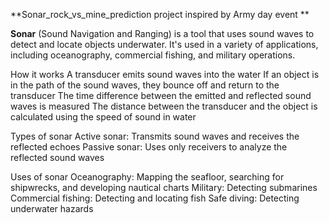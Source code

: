 **Sonar_rock_vs_mine_prediction project inspired by Army day event
**

**Sonar** (Sound Navigation and Ranging) is a tool that uses sound waves to detect and locate objects underwater. It's used in a variety of applications, including oceanography, commercial fishing, and military operations. 

How it works
A transducer emits sound waves into the water 
If an object is in the path of the sound waves, they bounce off and return to the transducer 
The time difference between the emitted and reflected sound waves is measured 
The distance between the transducer and the object is calculated using the speed of sound in water 


Types of sonar 
Active sonar: Transmits sound waves and receives the reflected echoes
Passive sonar: Uses only receivers to analyze the reflected sound waves


Uses of sonar 
Oceanography: Mapping the seafloor, searching for shipwrecks, and developing nautical charts
Military: Detecting submarines
Commercial fishing: Detecting and locating fish
Safe diving: Detecting underwater hazards
